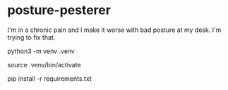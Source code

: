 # posture-pesterer

I'm in a chronic pain and I make it worse with bad posture at my desk. I'm trying to fix that.


python3 -m venv .venv

source .venv/bin/activate

pip install -r requirements.txt
